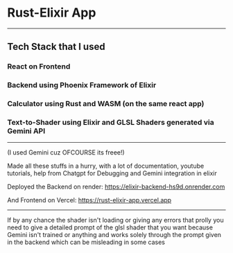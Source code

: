 # Rust-Elixir App

---

## Tech Stack that I used

### React on Frontend 
### Backend using Phoenix Framework of Elixir 
### Calculator using Rust and WASM (on the same react app)
### Text-to-Shader using Elixir and GLSL Shaders generated via Gemini API 

---

(I used Gemini cuz OFCOURSE its freee!)

Made all these stuffs in a hurry, with a lot of documentation, youtube tutorials, help from Chatgpt for Debugging and Gemini integration in elixir 

Deployed the Backend on render: https://elixir-backend-hs9d.onrender.com

And Frontend on Vercel: https://rust-elixir-app.vercel.app

---

If by any chance the shader isn't loading or giving any errors that prolly you need to give a detailed prompt of the glsl shader that you want because Gemini isn't trained or anything and works solely through the prompt given in the backend which can be misleading in some cases
